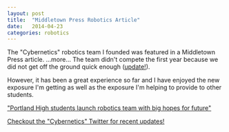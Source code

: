 ```yaml
---
layout: post
title:  "Middletown Press Robotics Article"
date:   2014-04-23
categories: robotics
---
```


The "Cybernetics" robotics team I founded was featured in a Middletown Press article. ...more...
The team didn't compete the first year because we did not get off the ground quick enough (<a href="{% post_url 2015-03-08-cybernetics-state-championship %}">update!</a>).

However, it has been a great experience so far and I have enjoyed the new exposure I'm getting as well as the exposure I'm helping to provide to other students.

<a href="http://www.middletownpress.com/social-affairs/20140423/portland-high-students-launch-robotics-team-with-big-hopes-for-future" target="_blank">"Portland High students launch robotics team with big hopes for future"</a>

<a href="http:///twitter.com/PHSFTC" target="_blank">Checkout the "Cybernetics" Twitter for recent updates!</a>